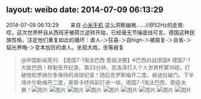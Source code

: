 layout: weibo
date: 2014-07-09 06:13:29
---
2014-07-09 06:13:29  &nbsp;&nbsp;&nbsp;&nbsp;&nbsp;&nbsp; 来自 <a href="http://app.weibo.com/t/feed/22zMnn" rel="nofollow">小米手机</a>
这么洞察幽微……//@52Hz的走兽:哎，这次世界杯自从西班牙被荷兰逆转开始，已经毫无节操底线可言。德国这种民族性格，注定他们重复如此的循环：虐人-＞狂喜-＞自high-＞被报复-＞自省-＞韬光养晦-＞变本加厉的虐人。坐观大戏，坐等报复
>  @中国新闻周刊: 【德国7-1淘汰巴西 晋级决赛】#巴西对战德国# 德国7-1大胜巴西！穆勒首开纪录。第23分钟，克洛泽打入个人世界杯第16球，打破他和罗纳尔多保持的进球纪录！随后克罗斯梅开二度，赫迪拉破门。下半场许尔勒梅开二度，奥斯卡终场前打进一球。德国7-1淘汰巴西，晋级决赛！ ​​​
>  ![图片](https://ww1.sinaimg.cn/large/61e6c012gw1ei649gtcxbg207y04hhdu.gif)
>  ![图片](https://ww3.sinaimg.cn/large/61e6c012gw1ei649rh3qgg207y04hb2e.gif)
>  ![图片](https://ww1.sinaimg.cn/large/61e6c012gw1ei649ys8dyg207y04h7wk.gif)
>  ![图片](https://ww1.sinaimg.cn/large/61e6c012gw1ei64a4jf28g207y04hhdv.gif)
>  ![图片](https://ww3.sinaimg.cn/large/61e6c012gw1ei64ac2d9dg207y04hnpg.gif)
>  ![图片](https://ww2.sinaimg.cn/large/61e6c012gw1ei64ajhb8zg207y04hx6s.gif)
>  ![图片](https://ww3.sinaimg.cn/large/61e6c012gw1ei64ao8zong207y04hu0y.gif)
>  ![图片](https://ww1.sinaimg.cn/large/61e6c012gw1ei64au6hegg207y04hkjn.gif)
>  ![图片](https://ww4.sinaimg.cn/large/61e6c012gw1ei64azj12ig207y04h7wj.gif)
